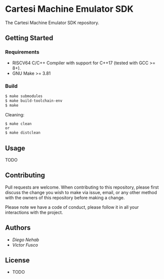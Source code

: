 # Cartesi Machine Emulator SDK 

The Cartesi Machine Emulator SDK repository.

## Getting Started

### Requirements

- RISCV64 C/C++ Compiler with support for C++17 (tested with GCC >= 8+).
- GNU Make >= 3.81

### Build

```bash
$ make submodules
$ make build-toolchain-env
$ make
```

Cleaning:

```bash
$ make clean 
or
$ make distclean 
```

## Usage

TODO

## Contributing

Pull requests are welcome. When contributing to this repository, please first discuss the change you wish to make via issue, email, or any other method with the owners of this repository before making a change.

Please note we have a code of conduct, please follow it in all your interactions with the project.

## Authors

* *Diego Nehab*
* *Victor Fusco*

## License

- TODO
